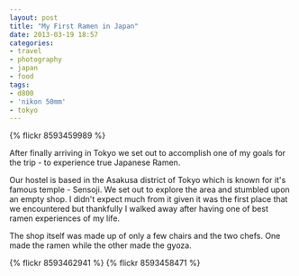 ```yaml
---
layout: post
title: "My First Ramen in Japan"
date: 2013-03-19 18:57
categories: 
- travel
- photography
- japan
- food
tags:
- d800
- 'nikon 50mm'
- tokyo
---
```

{% flickr 8593459989 %}

After finally arriving in Tokyo we set out to accomplish one of my
goals for the trip - to experience true Japanese Ramen.

Our hostel is based in the Asakusa district of Tokyo which is known for
it's famous temple - Sensoji. We set out to explore the area and 
stumbled upon an empty shop. I didn't expect much from it given it was
the first place that we encountered but thankfully I walked away after
having one of best ramen experiences of my life.

The shop itself was made up of only a few chairs and the two chefs. One
made the ramen while the other made the gyoza.

{% flickr 8593462941 %}
{% flickr 8593458471 %}
